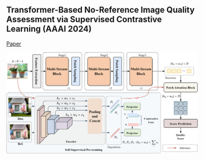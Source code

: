 ## Transformer-Based No-Reference Image Quality Assessment via Supervised Contrastive Learning (AAAI 2024)

[Paper](https://arxiv.org/abs/2312.06995)

 ![archi](./images/Archi.png)
